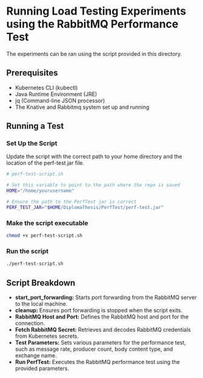 # Running Load Testing Experiments using the RabbitMQ Performance Test

The experiments can be ran using the script provided in this directory.

## Prerequisites
* Kubernetes CLI (kubectl)
* Java Runtime Environment (JRE)
* jq (Command-line JSON processor)
* The Knative and Rabbitmq system set up and running

## Running a Test

### Set Up the Script
Update the script with the correct path to your home directory and the location of the perf-test.jar file.

```bash
# perf-test-script.sh

# Set this variable to point to the path where the repo is saved
HOME="/home/yourusername"

# Ensure the path to the PerfTest jar is correct
PERF_TEST_JAR="$HOME/DiplomaThesis/PerfTest/perf-test.jar"

```

### Make the script executable

```bash
chmod +x perf-test-script.sh
```

### Run the script

```bash
./perf-test-script.sh
```

## Script Breakdown
* **start_port_forwarding:** Starts port forwarding from the RabbitMQ server to the local machine.
* **cleanup:** Ensures port forwarding is stopped when the script exits.
* **RabbitMQ Host and Port:** Defines the RabbitMQ host and port for the connection.
* **Fetch RabbitMQ Secret:** Retrieves and decodes RabbitMQ credentials from Kubernetes secrets.
* **Test Parameters:** Sets various parameters for the performance test, such as message rate, producer count, body content type, and exchange name.
* **Run PerfTest:** Executes the RabbitMQ performance test using the provided parameters.
